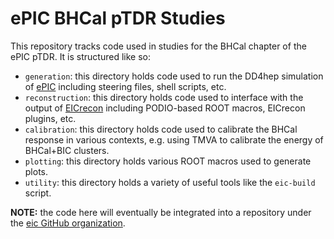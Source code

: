 # ePIC BHCal pTDR Studies

This repository tracks code used in studies for the BHCal chapter of
the ePIC pTDR. It is structured like so:

  - `generation`: this directory holds code used to run the
    DD4hep simulation of [ePIC](https://github.com/eic/epic)
    including steering files, shell scripts, etc.
  - `reconstruction`: this directory holds code used to interface
    with the output of [EICrecon](https://github.com/eic/EICrecon)
    including PODIO-based ROOT macros, EICrecon plugins, etc.
  - `calibration`: this directory holds code used to calibrate
    the BHCal response in various contexts, e.g. using TMVA
    to calibrate the energy of BHCal+BIC clusters.
  - `plotting`: this directory holds various ROOT macros
    used to generate plots.
  - `utility`: this directory holds a variety of useful tools
    like the `eic-build` script.

**NOTE:** the code here will eventually be integrated into a
repository under the [eic GitHub organization](https://github.com/eic).
